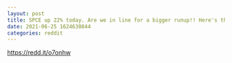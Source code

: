 ```yaml
--- 
layout: post 
title: SPCE up 22% today. Are we in line for a bigger runup!! Here's the catalyst 
date: 2021-06-25 1624630844 
categories: reddit 
--- 
```

https://redd.it/o7onhw